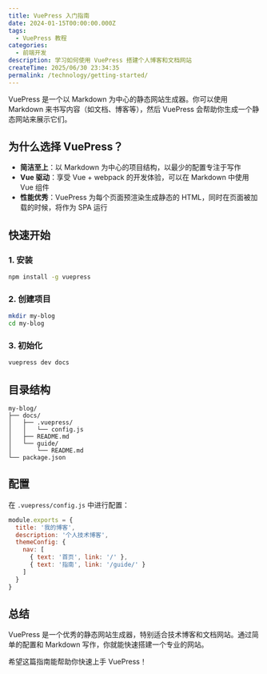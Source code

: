 ```yaml
---
title: VuePress 入门指南
date: 2024-01-15T00:00:00.000Z
tags:
  - VuePress 教程
categories:
  - 前端开发
description: 学习如何使用 VuePress 搭建个人博客和文档网站
createTime: 2025/06/30 23:34:35
permalink: /technology/getting-started/
---
```


<ArticleNavigation 
  :showBreadcrumb="true"
  :showRelatedArticles="false"
/>


VuePress 是一个以 Markdown 为中心的静态网站生成器。你可以使用 Markdown 来书写内容（如文档、博客等），然后 VuePress 会帮助你生成一个静态网站来展示它们。

## 为什么选择 VuePress？

- **简洁至上**：以 Markdown 为中心的项目结构，以最少的配置专注于写作
- **Vue 驱动**：享受 Vue + webpack 的开发体验，可以在 Markdown 中使用 Vue 组件
- **性能优秀**：VuePress 为每个页面预渲染生成静态的 HTML，同时在页面被加载的时候，将作为 SPA 运行

## 快速开始

### 1. 安装

```bash
npm install -g vuepress
```

### 2. 创建项目

```bash
mkdir my-blog
cd my-blog
```

### 3. 初始化

```bash
vuepress dev docs
```

## 目录结构

```
my-blog/
├── docs/
│   ├── .vuepress/
│   │   └── config.js
│   ├── README.md
│   └── guide/
│       └── README.md
└── package.json
```

## 配置

在 `.vuepress/config.js` 中进行配置：

```javascript
module.exports = {
  title: '我的博客',
  description: '个人技术博客',
  themeConfig: {
    nav: [
      { text: '首页', link: '/' },
      { text: '指南', link: '/guide/' }
    ]
  }
}
```

## 总结

VuePress 是一个优秀的静态网站生成器，特别适合技术博客和文档网站。通过简单的配置和 Markdown 写作，你就能快速搭建一个专业的网站。

希望这篇指南能帮助你快速上手 VuePress！ 